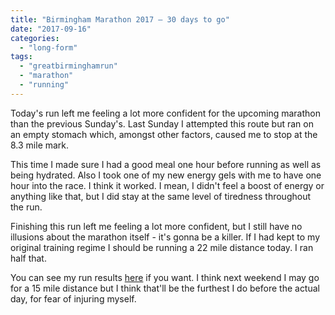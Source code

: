 ```yaml
---
title: "Birmingham Marathon 2017 – 30 days to go"
date: "2017-09-16"
categories: 
  - "long-form"
tags: 
  - "greatbirminghamrun"
  - "marathon"
  - "running"
---
```


Today's run left me feeling a lot more confident for the upcoming marathon than the previous Sunday's. Last Sunday I attempted this route but ran on an empty stomach which, amongst other factors, caused me to stop at the 8.3 mile mark.

This time I made sure I had a good meal one hour before running as well as being hydrated. Also I took one of my new energy gels with me to have one hour into the race. I think it worked. I mean, I didn't feel a boost of energy or anything like that, but I did stay at the same level of tiredness throughout the run.

Finishing this run left me feeling a lot more confident, but I still have no illusions about the marathon itself - it's gonna be a killer. If I had kept to my original training regime I should be running a 22 mile distance today. I ran half that.

You can see my run results [here](https://www.strava.com/activities/1186812871/shareable_images/map_based?hl=en-US&v=1505579355) if you want. I think next weekend I may go for a 15 mile distance but I think that'll be the furthest I do before the actual day, for fear of injuring myself.
